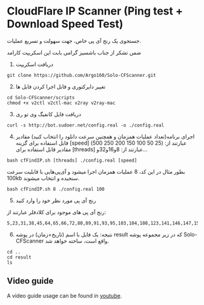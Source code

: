 # CloudFlare IP Scanner (Ping test + Download Speed Test)

جستجوی یک رنج آی پی خاص، جهت سهولت و تسریع عملیات.

ضمن تشکر از جناب باشسیز گرامی بابت این اسکریپت کارامد

1. دریافت اسکریپت

```shell
git clone https://github.com/Argo160/Solo-CFScanner.git
```

2. تغییر دایرکتوری و قابل اجرا کردن فایل ها

```shell
cd Solo-CFScanner/scripts
chmod +x v2ctl v2ctl-mac v2ray v2ray-mac
```

3. دریافت فایل کانفیگ وی تو ری

```shell
curl -s http://bot.sudoer.net/config.real -o ./config.real
```

4. اجرای برنامه(تعداد عملیات همزمان و همچنین سرعت دانلود را انتخاب کنید)
مقادیر قابل استفاده برای گزینه [speed] عبارتند از: (25 50 100 150 200 250 500)
مقادیر قابل استفاده برای [threads] عبارتند از: 8و16و32و...
```shell
bash cfFindIP.sh [threads] ./config.real [speed]
```
بطور مثال در این کد، 8 عملیات همزمان اجرا میشود و آی‌پی‌هایی با قابلیت سرعت 100kb سنجیده و انتخاب میشوند.

```shell
bash cfFindIP.sh 8 ./config.real 100
```

5. رنج آی پی مورد نظر خود را وارد کنید

رنج آی پی های موجود برای کلادفلر عبارتند از: 
```shell
5,23,31,38,45,64,65,66,72,80,89,91,93,95,103,104,108,123,141,146,147,154,156,159,160,162,168,170,172,174,176,185,188,191,192,193,194,195,196,199,202,203,204,205,206,207,208,212,216
```

6. نتیجه:
یک فایل با اسم (تاریخ+زمان) در پوشه result که در زیر مجموعه پوشه Solo-CFScanner واقع است، ساخته خواهد شد.
```shell
cd ..
cd result
ls
```


## Video guide
A video guide usage can be found in [youtube](https://youtu.be/xzuMnxEw97U "youtube").

